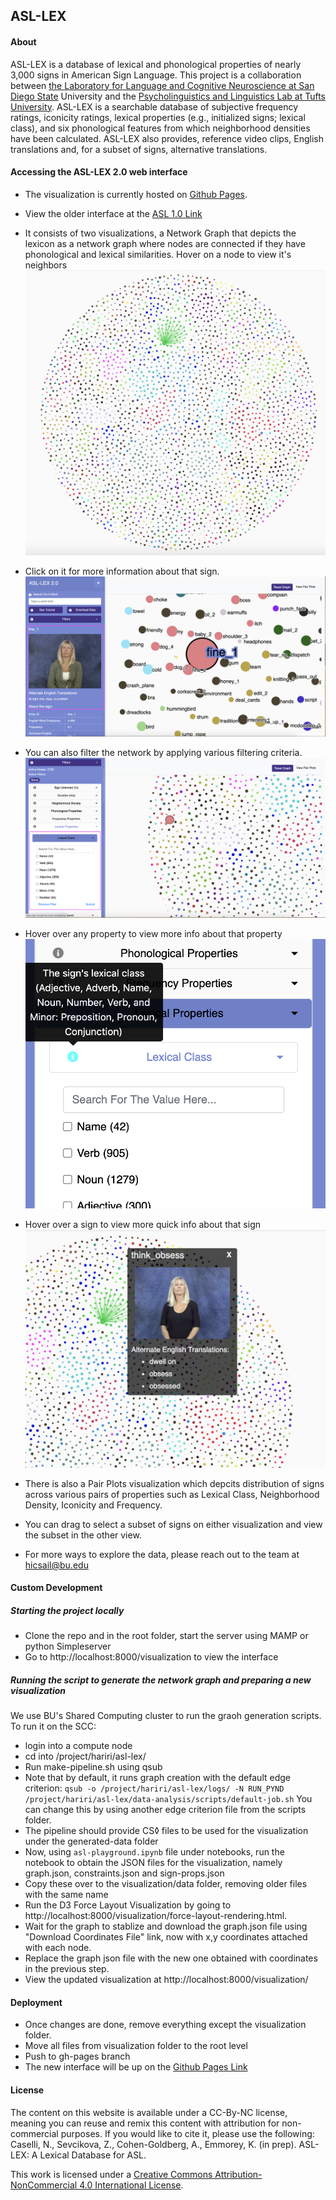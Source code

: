 ## ASL-LEX

#### About
ASL-LEX is a database of lexical and phonological properties of nearly 3,000 signs in American Sign Language. This project is a collaboration between [the Laboratory for Language and Cognitive Neuroscience at San Diego State](http://emmoreylab.sdsu.edu/) University and the [Psycholinguistics and Linguistics Lab at Tufts University](http://ase.tufts.edu/psychology/psycholinglab/). ASL-LEX is a searchable database of subjective frequency ratings, iconicity ratings, lexical properties (e.g., initialized signs; lexical class), and six phonological features from which neighborhood densities have been calculated. ASL-LEX also provides, reference video clips, English translations and, for a subset of signs, alternative translations.

#### Accessing the ASL-LEX 2.0 web interface

- The visualization is currently hosted on [Github Pages](https://asl-lex.github.io/asl-lex/). 


- View the older interface at the [ASL 1.0 Link](https://ase.tufts.edu/psychology/psycholinglab/asl-lex/visualization.html)


- It consists of two visualizations, a Network Graph that depicts the lexicon as a network graph where nodes are connected if they have phonological and lexical similarities. Hover on a node to view it's neighbors
![Network graph](/images/see-edges.png)


- Click on it for more information about that sign. 
![About a sign](/images/about-sign.png)


- You can also filter the network by applying various filtering criteria.
![Filtering signs](/images/apply-a-filter.png)


- Hover over any property to view more info about that property
![About a sign](/images/hover-over-toottip.png)


- Hover over a sign to view more quick info about that sign
![Tooltips](/images/tootlips.png)


- There is also a Pair Plots visualization which depcits distribution of signs across various pairs of properties such as Lexical Class, Neighborhood Density, Iconicity and Frequency.

- You can drag to select a subset of signs on either visualization and view the subset in the other view.


- For more ways to explore the data, please reach out to the team at hicsail@bu.edu

#### Custom Development

##### Starting the project locally
- Clone the repo and in the root folder, start the server using MAMP or python Simpleserver
- Go to http://localhost:8000/visualization to view the interface

##### Running the script to generate the network graph and preparing a new visualization
We use BU's Shared Computing cluster to run the graoh generation scripts. 
To run it on the SCC:
- login into a compute node
- cd into /project/hariri/asl-lex/
- Run make-pipeline.sh using qsub
- Note that by default, it runs graph creation with the default edge criterion:
` qsub -o /project/hariri/asl-lex/logs/ -N RUN_PYND /project/hariri/asl-lex/data-analysis/scripts/default-job.sh
`
You can change this by using another edge criterion file from the scripts folder.
- The pipeline should provide CS◊ files to be used for the visualization under the generated-data folder
- Now, using `asl-playground.ipynb` file under notebooks, run the notebook to obtain the JSON files for the visualization, namely graph.json, constraints.json and sign-props.json
- Copy these over to the visualization/data folder, removing older files with the same name
- Run the D3 Force Layout Visualization by going to http://localhost:8000/visualization/force-layout-rendering.html. 
- Wait for the graph to stablize and download the graph.json file using "Download Coordinates File" link, now with x,y coordinates attached with each node.
- Replace the graph json file with the new one obtained with coordinates in the previous step.
- View the updated visualization at http://localhost:8000/visualization/

#### Deployment
- Once changes are done, remove everything except the visualization folder.
- Move all files from visualization folder to the root level
- Push to gh-pages branch
- The new interface will be up on the [Github Pages Link](https://asl-lex.github.io/asl-lex/)


#### License

The content on this website is available under a CC-By-NC license, meaning you can reuse and remix this content with attribution for non-commercial purposes. If you would like to cite it, please use the following: Caselli, N., Sevcikova, Z., Cohen-Goldberg, A., Emmorey, K. (in prep). ASL-LEX: A Lexical Database for ASL.

This work is licensed under a [Creative Commons Attribution-NonCommercial 4.0 International License](http://creativecommons.org/licenses/by-nc/4.0/).
